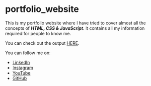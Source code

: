 # portfolio_website
This is my portfolio website where I have tried to cover almost all the concepts of <b><i>HTML, CSS &amp; JavaScript</i></b>. It contains all my information required for people to know me.

You can check out the output <a href="https://rushabhkoradia.github.io/portfolio-website/">HERE</a>.

<p>You can follow me on:</p>
<ul>
  <li><a href="https://www.linkedin.com/in/rushabh-koradia/">LinkedIn</a>
  <li><a href="https://www.instagram.com/fusiancode/">Instagram</a>
  <li><a href="https://youtube.com/fusiancode?sub_confirmation=1">YouTube</a>
  <li><a href="https://github.com/rushabhkoradia/">GitHub</a>
</ul>
